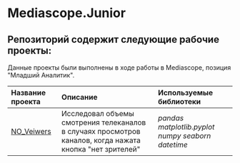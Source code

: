 # Mediascope.Junior

## Репозиторий содержит следующие рабочие проекты:

Данные проекты были выполнены в ходе работы в Mediascope, позиция "Младший Аналитик".

| Название проекта | Описание | Используемые библиотеки | 
| :---------------------- | :---------------------- | :---------------------- |
[NO_Veiwers](Analysis_of_viewers)|Исследовал объемы смотрения телеканалов в случаях просмотров каналов, когда нажата кнопка "нет зрителей" |*pandas matplotlib.pyplot numpy seaborn datetime*|

